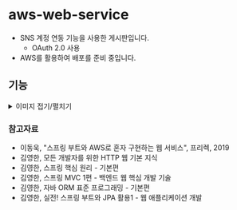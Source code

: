 # aws-web-service

- SNS 계정 연동 기능을 사용한 게시판입니다. 
    - OAuth 2.0 사용
- AWS를 활용하여 배포를 준비 중입니다. 


## 기능

<details>
<summary>이미지 접기/펼치기</summary>

### 구글 연동 로그인
![구글 로그인](images/GoogleLogin.gif)

### 게시글 수정
![게시글 수정](images/Update.gif)

## 게시글 삭제 및 로그아웃
![게시글 삭제 및 로그아웃](images/DeleteAndLogout.gif)
</details>

### 참고자료

- 이동욱, "스프링 부트와 AWS로 혼자 구현하는 웹 서비스", 프리렉, 2019
- 김영한, 모든 개발자를 위한 HTTP 웹 기본 지식
- 김영한, 스프링 핵심 원리 - 기본편
- 김영한, 스프링 MVC 1편 - 백엔드 웹 핵심 개발 기술
- 김영한, 자바 ORM 표준 프로그래밍 - 기본편
- 김영한, 실전! 스프링 부트와 JPA 활용1 - 웹 애플리케이션 개발

<!-- 
    23.08.21. 
    ~
    23.08.27. 
-->